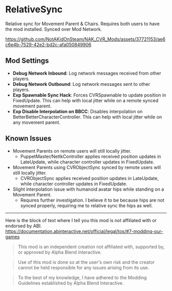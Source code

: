 # RelativeSync

Relative sync for Movement Parent & Chairs. Requires both users to have the mod installed. Synced over Mod Network.

https://github.com/NotAKidOnSteam/NAK_CVR_Mods/assets/37721153/ae6c6e4b-7529-42e2-bd2c-afa050849906

## Mod Settings
- **Debug Network Inbound**: Log network messages received from other players.
- **Debug Network Outbound**: Log network messages sent to other players.
- **Exp Spawnable Sync Hack**: Forces CVRSpawnable to update position in FixedUpdate. This can help with local jitter while on a remote synced movement parent.
- **Exp Disable Interpolation on BBCC**: Disables interpolation on BetterBetterCharacterController. This can help with local jitter while on any movement parent.

## Known Issues
- Movement Parents on remote users will still locally jitter.
  - PuppetMaster/NetIkController applies received position updates in LateUpdate, while character controller updates in FixedUpdate.
- Movement Parents using CVRObjectSync synced by remote users will still locally jitter.
  - CVRObjectSync applies received position updates in LateUpdate, while character controller updates in FixedUpdate. 
- Slight interpolation issue with humanoid avatar hips while standing on a Movement Parent.
    - Requires further investigation. I believe it to be because hips are not synced properly, requiring me to relative sync the hips as well.

---

Here is the block of text where I tell you this mod is not affiliated with or endorsed by ABI. 
https://documentation.abinteractive.net/official/legal/tos/#7-modding-our-games

> This mod is an independent creation not affiliated with, supported by, or approved by Alpha Blend Interactive. 

> Use of this mod is done so at the user's own risk and the creator cannot be held responsible for any issues arising from its use.

> To the best of my knowledge, I have adhered to the Modding Guidelines established by Alpha Blend Interactive.
